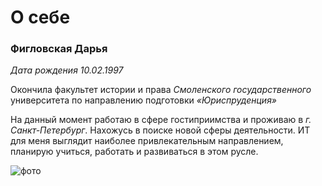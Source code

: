 # О себе 
### **Фигловская Дарья**

_Дата рождения 10.02.1997_

Окончила факультет истории и права _Смоленского государственного_ университета по направлению подготовки _«Юриспруденция»_

На данный момент работаю в сфере гостиприимства и проживаю в _г. Санкт-Петербург_.
Нахожусь в поиске новой сферы деятельности. ИТ для меня выглядит наиболее привлекательным направлением, планирую учиться, работать и развиваться в этом русле.

 <image src="IMG_0416.jpg" alt="фото">